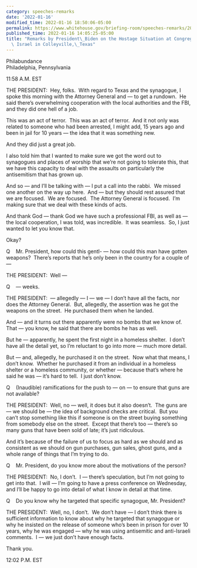 ```yaml
---
category: speeches-remarks
date: '2022-01-16'
modified_time: 2022-01-16 18:50:06-05:00
permalink: https://www.whitehouse.gov/briefing-room/speeches-remarks/2022/01/16/remarks-by-president-biden-on-the-hostage-situation-at-congregation-beth-israel-in-colleyville-texas/
published_time: 2022-01-16 14:05:25-05:00
title: "Remarks by President\_Biden on the Hostage Situation at Congregation Beth\
  \ Israel in Colleyville,\_Texas"
---
```

 
Philabundance  
Philadelphia, Pennsylvania

11:58 A.M. EST

THE PRESIDENT:  Hey, folks.  With regard to Texas and the synagogue, I
spoke this morning with the Attorney General and — to get a rundown.  He
said there’s overwhelming cooperation with the local authorities and the
FBI, and they did one hell of a job. 

This was an act of terror.  This was an act of terror.  And it not only
was related to someone who had been arrested, I might add, 15 years ago
and been in jail for 10 years — the idea that it was something new. 

And they did just a great job. 

I also told him that I wanted to make sure we got the word out to
synagogues and places of worship that we’re not going to tolerate this,
that we have this capacity to deal with the assaults on particularly the
antisemitism that has grown up. 

And so — and I’ll be talking with — I put a call into the rabbi.  We
missed one another on the way up here.  And — but they should rest
assured that we are focused.  We are focused.  The Attorney General is
focused.  I’m making sure that we deal with these kinds of acts. 

And thank God — thank God we have such a professional FBI, as well as —
the local cooperation, I was told, was incredible.  It was seamless. 
So, I just wanted to let you know that. 

Okay?

Q    Mr. President, how could this gentl- — how could this man have
gotten weapons?  There’s reports that he’s only been in the country for
a couple of —

THE PRESIDENT:  Well —

Q    — weeks. 

THE PRESIDENT:  — allegedly — I — we — I don’t have all the facts, nor
does the Attorney General.  But, allegedly, the assertion was he got the
weapons on the street.  He purchased them when he landed. 

And — and it turns out there apparently were no bombs that we know of. 
That — you know, he said that there are bombs he has as well. 

But he — apparently, he spent the first night in a homeless shelter.  I
don’t have all the detail yet, so I’m reluctant to go into more — much
more detail. 

But — and, allegedly, he purchased it on the street.  Now what that
means, I don’t know.  Whether he purchased it from an individual in a
homeless shelter or a homeless community, or whether — because that’s
where he said he was — it’s hard to tell.  I just don’t know.

Q    (Inaudible) ramifications for the push to — on — to ensure that
guns are not available?

THE PRESIDENT:  Well, no — well, it does but it also doesn’t.  The guns
are — we should be — the idea of background checks are critical.  But
you can’t stop something like this if someone is on the street buying
something from somebody else on the street.  Except that there’s too —
there’s so many guns that have been sold of late; it’s just ridiculous. 

And it’s because of the failure of us to focus as hard as we should and
as consistent as we should on gun purchases, gun sales, ghost guns, and
a whole range of things that I’m trying to do.

Q    Mr. President, do you know more about the motivations of the
person? 

THE PRESIDENT:  No, I don’t.  I — there’s speculation, but I’m not going
to get into that.  I will — I’m going to have a press conference on
Wednesday, and I’ll be happy to go into detail of what I know in detail
at that time. 

Q    Do you know why he targeted that specific synagogue, Mr. President?

THE PRESIDENT:  Well, no, I don’t.  We don’t have — I don’t think there
is sufficient information to know about why he targeted that synagogue
or why he insisted on the release of someone who’s been in prison for
over 10 years, why he was engaged — why he was using antisemitic and
anti-Israeli comments.  I — we just don’t have enough facts. 

Thank you.

12:02 P.M. EST
